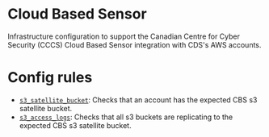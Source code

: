 # Cloud Based Sensor

Infrastructure configuration to support the Canadian Centre for Cyber Security (CCCS) Cloud Based Sensor integration with CDS's AWS accounts.

# Config rules
* [`s3_satellite_bucket`](./config_rules/s3_satellite_bucket): Checks that an account has the expected CBS s3 satellite bucket. 
* [`s3_access_logs`](./config_rules/s3_access_logs): Checks that all s3 buckets are replicating to the expected CBS s3 satellite bucket. 